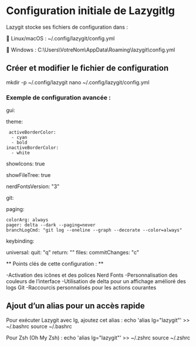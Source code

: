 # Configuration initiale de Lazygitlg #

Lazygit stocke ses fichiers de configuration dans :

 📂 Linux/macOS : ~/.config/lazygit/config.yml
 
 📂 Windows : C:\Users\VotreNom\AppData\Roaming\lazygit\config.yml

 ## Créer et modifier le fichier de configuration ##
mkdir -p ~/.config/lazygit
nano ~/.config/lazygit/config.yml


### Exemple de configuration avancée : ###

gui:

  theme:
  
     activeBorderColor:
      - cyan
      - bold
    inactiveBorderColor:
      - white
  showIcons: true
  
  showFileTree: true
  
  nerdFontsVersion: "3"
  
  
git:

  paging:
  
    colorArg: always
    pager: delta --dark --paging=never
    branchLogCmd: "git log --oneline --graph --decorate --color=always"

keybinding:

  universal:
  quit: "q"
  return: "<esc>"
  files:
  commitChanges: "c"

** Points clés de cette configuration : **

 -Activation des icônes et des polices Nerd Fonts
 -Personnalisation des couleurs de l’interface
 -Utilisation de delta pour un affichage amélioré des logs Git
 -Raccourcis personnalisés pour les actions courantes

## Ajout d’un alias pour un accès rapide ##


Pour exécuter Lazygit avec lg, ajoutez cet alias :
echo 'alias lg="lazygit"' >> ~/.bashrc
source ~/.bashrc

Pour Zsh (Oh My Zsh) :
echo 'alias lg="lazygit"' >> ~/.zshrc
source ~/.zshrc

